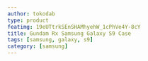 ```yaml
---
author: tokodab
type: product
featimg: 19eUTtrkSEnSHAMhyehW_1cPhVe4Y-8cY
title: Gundam Rx Samsung Galaxy S9 Case
tags: [samsung, galaxy, s9]
category: [samsung]
---
```

